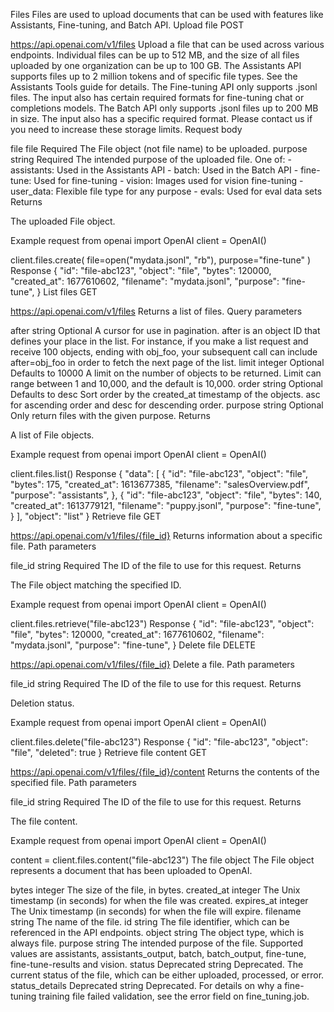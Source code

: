 Files
Files are used to upload documents that can be used with features like Assistants, Fine-tuning, and Batch API.
Upload file
POST
 
https://api.openai.com/v1/files
Upload a file that can be used across various endpoints. Individual files can be up to 512 MB, and the size of all files uploaded by one organization can be up to 100 GB.
The Assistants API supports files up to 2 million tokens and of specific file types. See the Assistants Tools guide for details.
The Fine-tuning API only supports .jsonl files. The input also has certain required formats for fine-tuning chat or completions models.
The Batch API only supports .jsonl files up to 200 MB in size. The input also has a specific required format.
Please contact us if you need to increase these storage limits.
Request body

file
file
Required
The File object (not file name) to be uploaded.
purpose
string
Required
The intended purpose of the uploaded file. One of: - assistants: Used in the Assistants API - batch: Used in the Batch API - fine-tune: Used for fine-tuning - vision: Images used for vision fine-tuning - user_data: Flexible file type for any purpose - evals: Used for eval data sets
Returns

The uploaded File object.

Example request
from openai import OpenAI
client = OpenAI()

client.files.create(
  file=open("mydata.jsonl", "rb"),
  purpose="fine-tune"
)
Response
{
  "id": "file-abc123",
  "object": "file",
  "bytes": 120000,
  "created_at": 1677610602,
  "filename": "mydata.jsonl",
  "purpose": "fine-tune",
}
List files
GET
 
https://api.openai.com/v1/files
Returns a list of files.
Query parameters

after
string
Optional
A cursor for use in pagination. after is an object ID that defines your place in the list. For instance, if you make a list request and receive 100 objects, ending with obj_foo, your subsequent call can include after=obj_foo in order to fetch the next page of the list.
limit
integer
Optional
Defaults to 10000
A limit on the number of objects to be returned. Limit can range between 1 and 10,000, and the default is 10,000.
order
string
Optional
Defaults to desc
Sort order by the created_at timestamp of the objects. asc for ascending order and desc for descending order.
purpose
string
Optional
Only return files with the given purpose.
Returns

A list of File objects.

Example request
from openai import OpenAI
client = OpenAI()

client.files.list()
Response
{
  "data": [
    {
      "id": "file-abc123",
      "object": "file",
      "bytes": 175,
      "created_at": 1613677385,
      "filename": "salesOverview.pdf",
      "purpose": "assistants",
    },
    {
      "id": "file-abc123",
      "object": "file",
      "bytes": 140,
      "created_at": 1613779121,
      "filename": "puppy.jsonl",
      "purpose": "fine-tune",
    }
  ],
  "object": "list"
}
Retrieve file
GET
 
https://api.openai.com/v1/files/{file_id}
Returns information about a specific file.
Path parameters

file_id
string
Required
The ID of the file to use for this request.
Returns

The File object matching the specified ID.

Example request
from openai import OpenAI
client = OpenAI()

client.files.retrieve("file-abc123")
Response
{
  "id": "file-abc123",
  "object": "file",
  "bytes": 120000,
  "created_at": 1677610602,
  "filename": "mydata.jsonl",
  "purpose": "fine-tune",
}
Delete file
DELETE
 
https://api.openai.com/v1/files/{file_id}
Delete a file.
Path parameters

file_id
string
Required
The ID of the file to use for this request.
Returns

Deletion status.

Example request
from openai import OpenAI
client = OpenAI()

client.files.delete("file-abc123")
Response
{
  "id": "file-abc123",
  "object": "file",
  "deleted": true
}
Retrieve file content
GET
 
https://api.openai.com/v1/files/{file_id}/content
Returns the contents of the specified file.
Path parameters

file_id
string
Required
The ID of the file to use for this request.
Returns

The file content.

Example request
from openai import OpenAI
client = OpenAI()

content = client.files.content("file-abc123")
The file object
The File object represents a document that has been uploaded to OpenAI.

bytes
integer
The size of the file, in bytes.
created_at
integer
The Unix timestamp (in seconds) for when the file was created.
expires_at
integer
The Unix timestamp (in seconds) for when the file will expire.
filename
string
The name of the file.
id
string
The file identifier, which can be referenced in the API endpoints.
object
string
The object type, which is always file.
purpose
string
The intended purpose of the file. Supported values are assistants, assistants_output, batch, batch_output, fine-tune, fine-tune-results and vision.
status
Deprecated
string
Deprecated. The current status of the file, which can be either uploaded, processed, or error.
status_details
Deprecated
string
Deprecated. For details on why a fine-tuning training file failed validation, see the error field on fine_tuning.job.